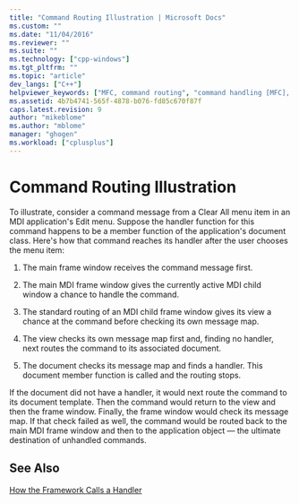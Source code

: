 ```yaml
---
title: "Command Routing Illustration | Microsoft Docs"
ms.custom: ""
ms.date: "11/04/2016"
ms.reviewer: ""
ms.suite: ""
ms.technology: ["cpp-windows"]
ms.tgt_pltfrm: ""
ms.topic: "article"
dev_langs: ["C++"]
helpviewer_keywords: ["MFC, command routing", "command handling [MFC], routing commands", "command routing [MFC], OnCmdMsg handler"]
ms.assetid: 4b7b4741-565f-4878-b076-fd85c670f87f
caps.latest.revision: 9
author: "mikeblome"
ms.author: "mblome"
manager: "ghogen"
ms.workload: ["cplusplus"]
---
```

# Command Routing Illustration
To illustrate, consider a command message from a Clear All menu item in an MDI application's Edit menu. Suppose the handler function for this command happens to be a member function of the application's document class. Here's how that command reaches its handler after the user chooses the menu item:  
  
1.  The main frame window receives the command message first.  
  
2.  The main MDI frame window gives the currently active MDI child window a chance to handle the command.  
  
3.  The standard routing of an MDI child frame window gives its view a chance at the command before checking its own message map.  
  
4.  The view checks its own message map first and, finding no handler, next routes the command to its associated document.  
  
5.  The document checks its message map and finds a handler. This document member function is called and the routing stops.  
  
 If the document did not have a handler, it would next route the command to its document template. Then the command would return to the view and then the frame window. Finally, the frame window would check its message map. If that check failed as well, the command would be routed back to the main MDI frame window and then to the application object — the ultimate destination of unhandled commands.  
  
## See Also  
 [How the Framework Calls a Handler](../mfc/how-the-framework-calls-a-handler.md)

